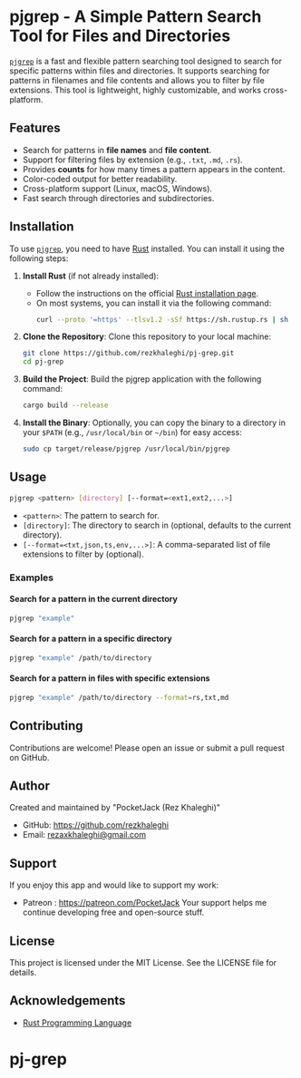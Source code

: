# pjgrep - A Simple Pattern Search Tool for Files and Directories

[`pjgrep`](command:_github.copilot.openSymbolFromReferences?%5B%22%22%2C%5B%7B%22uri%22%3A%7B%22scheme%22%3A%22file%22%2C%22authority%22%3A%22%22%2C%22path%22%3A%22%2Fhome%2Frez%2FDesktop%2Fpj-grep%2FREADME.md%22%2C%22query%22%3A%22%22%2C%22fragment%22%3A%22%22%7D%2C%22pos%22%3A%7B%22line%22%3A0%2C%22character%22%3A2%7D%7D%5D%2C%22d86cd89c-dc10-45b2-a4a7-48b9a80f2b9e%22%5D "Go to definition") is a fast and flexible pattern searching tool designed to search for specific patterns within files and directories. It supports searching for patterns in filenames and file contents and allows you to filter by file extensions. This tool is lightweight, highly customizable, and works cross-platform.

## Features

- Search for patterns in **file names** and **file content**.
- Support for filtering files by extension (e.g., `.txt`, `.md`, `.rs`).
- Provides **counts** for how many times a pattern appears in the content.
- Color-coded output for better readability.
- Cross-platform support (Linux, macOS, Windows).
- Fast search through directories and subdirectories.

## Installation

To use [`pjgrep`](command:_github.copilot.openSymbolFromReferences?%5B%22%22%2C%5B%7B%22uri%22%3A%7B%22scheme%22%3A%22file%22%2C%22authority%22%3A%22%22%2C%22path%22%3A%22%2Fhome%2Frez%2FDesktop%2Fpj-grep%2FREADME.md%22%2C%22query%22%3A%22%22%2C%22fragment%22%3A%22%22%7D%2C%22pos%22%3A%7B%22line%22%3A0%2C%22character%22%3A2%7D%7D%5D%2C%22d86cd89c-dc10-45b2-a4a7-48b9a80f2b9e%22%5D "Go to definition"), you need to have [Rust](https://www.rust-lang.org/) installed. You can install it using the following steps:

1. **Install Rust** (if not already installed):

   - Follow the instructions on the official [Rust installation page](https://www.rust-lang.org/tools/install).
   - On most systems, you can install it via the following command:
     ```sh
     curl --proto '=https' --tlsv1.2 -sSf https://sh.rustup.rs | sh
     ```

2. **Clone the Repository**:
   Clone this repository to your local machine:

   ```sh
   git clone https://github.com/rezkhaleghi/pj-grep.git
   cd pj-grep
   ```

3. **Build the Project**:
   Build the pjgrep application with the following command:

   ```sh
   cargo build --release
   ```

4. **Install the Binary**:
   Optionally, you can copy the binary to a directory in your `$PATH` (e.g., `/usr/local/bin` or `~/bin`) for easy access:

   ```sh
   sudo cp target/release/pjgrep /usr/local/bin/pjgrep
   ```

## Usage

```sh
pjgrep <pattern> [directory] [--format=<ext1,ext2,...>]
```

- `<pattern>`: The pattern to search for.
- `[directory]`: The directory to search in (optional, defaults to the current directory).
- `[--format=<txt,json,ts,env,...>]`: A comma-separated list of file extensions to filter by (optional).

### Examples

#### Search for a pattern in the current directory

```sh
pjgrep "example"
```

#### Search for a pattern in a specific directory

```sh
pjgrep "example" /path/to/directory
```

#### Search for a pattern in files with specific extensions

```sh
pjgrep "example" /path/to/directory --format=rs,txt,md
```

## Contributing

Contributions are welcome! Please open an issue or submit a pull request on GitHub.

## Author

Created and maintained by "PocketJack (Rez Khaleghi)"

- GitHub: https://github.com/rezkhaleghi
- Email: rezaxkhaleghi@gmail.com

## Support

If you enjoy this app and would like to support my work:

- Patreon : https://patreon.com/PocketJack
  Your support helps me continue developing free and open-source stuff.

## License

This project is licensed under the MIT License. See the LICENSE file for details.

## Acknowledgements

- [Rust Programming Language](https://www.rust-lang.org/)

# pj-grep
